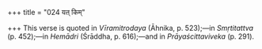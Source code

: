 +++
title = "024 यत् किम्"

+++
This verse is quoted in *Vīramitrodaya* (Āhnika, p. 523);—in
*Smṛtitattva* (p. 452);—in *Hemādri* (Śrāddha, p. 616);—and in
*Prāyaścittaviveka* (p. 291).


